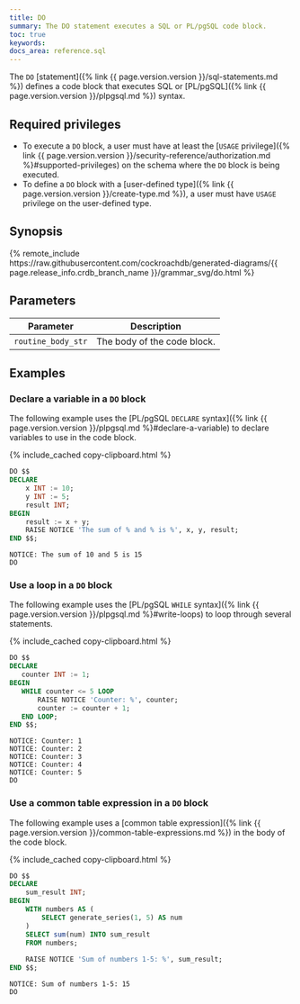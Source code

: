 ```yaml
---
title: DO
summary: The DO statement executes a SQL or PL/pgSQL code block.
toc: true
keywords:
docs_area: reference.sql
---
```


The `DO` [statement]({% link {{ page.version.version }}/sql-statements.md %}) defines a code block that executes SQL or [PL/pgSQL]({% link {{ page.version.version }}/plpgsql.md %}) syntax.

## Required privileges

- To execute a `DO` block, a user must have at least the [`USAGE` privilege]({% link {{ page.version.version }}/security-reference/authorization.md %}#supported-privileges) on the schema where the `DO` block is being executed.
- To define a `DO` block with a [user-defined type]({% link {{ page.version.version }}/create-type.md %}), a user must have `USAGE` privilege on the user-defined type.

## Synopsis

<div>
{% remote_include https://raw.githubusercontent.com/cockroachdb/generated-diagrams/{{ page.release_info.crdb_branch_name }}/grammar_svg/do.html %}
</div>

## Parameters

|     Parameter      |         Description         |
|--------------------|-----------------------------|
| `routine_body_str` | The body of the code block. |

## Examples

### Declare a variable in a `DO` block

The following example uses the [PL/pgSQL `DECLARE` syntax]({% link {{ page.version.version }}/plpgsql.md %}#declare-a-variable) to declare variables to use in the code block.

{% include_cached copy-clipboard.html %}
~~~ sql
DO $$
DECLARE
    x INT := 10;
    y INT := 5;
    result INT;
BEGIN
    result := x + y;
    RAISE NOTICE 'The sum of % and % is %', x, y, result;
END $$;
~~~

~~~
NOTICE: The sum of 10 and 5 is 15
DO
~~~

### Use a loop in a `DO` block

The following example uses the [PL/pgSQL `WHILE` syntax]({% link {{ page.version.version }}/plpgsql.md %}#write-loops) to loop through several statements.

{% include_cached copy-clipboard.html %}
~~~ sql
DO $$
DECLARE
   counter INT := 1;
BEGIN
   WHILE counter <= 5 LOOP
       RAISE NOTICE 'Counter: %', counter;
       counter := counter + 1;
   END LOOP;
END $$;
~~~

~~~
NOTICE: Counter: 1
NOTICE: Counter: 2
NOTICE: Counter: 3
NOTICE: Counter: 4
NOTICE: Counter: 5
DO
~~~

### Use a common table expression in a `DO` block

The following example uses a [common table expression]({% link {{ page.version.version }}/common-table-expressions.md %}) in the body of the code block.

{% include_cached copy-clipboard.html %}
~~~ sql
DO $$
DECLARE
    sum_result INT;
BEGIN
    WITH numbers AS (
        SELECT generate_series(1, 5) AS num
    )
    SELECT sum(num) INTO sum_result
    FROM numbers;
    
    RAISE NOTICE 'Sum of numbers 1-5: %', sum_result;
END $$;
~~~

~~~
NOTICE: Sum of numbers 1-5: 15
DO
~~~
